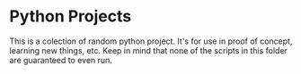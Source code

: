 # Python Projects

This is a colection of random python project.  It's for use in proof of concept, learning new things, etc.  Keep in mind that none of the scripts in this folder are guaranteed to even run.
